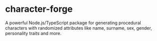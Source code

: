 # character-forge
 A powerful Node.js/TypeScript package for generating procedural characters with randomized attributes like name, surname, sex, gender, personality traits and more.

